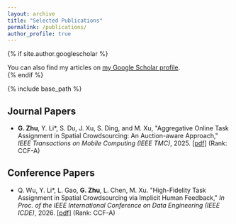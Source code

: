 ```yaml
---
layout: archive
title: "Selected Publications"
permalink: /publications/
author_profile: true
---
```


{% if site.author.googlescholar %}
  <div class="wordwrap">You can also find my articles on <a href="{{site.author.googlescholar}}">my Google Scholar profile</a>.</div>
{% endif %}

{% include base_path %}

## Journal Papers

- **G. Zhu**, Y. Li*, S. Du, J. Xu, S. Ding, and M. Xu, "Aggregative Online Task Assignment in Spatial Crowdsourcing: An Auction-aware Approach," *IEEE Transactions on Mobile Computing (IEEE TMC)*, 2025. [[pdf]](#) (Rank: CCF-A)

## Conference Papers

- Q. Wu, Y. Li*, L. Gao, **G. Zhu**, L. Chen, M. Xu. "High-Fidelity Task Assignment in Spatial Crowdsourcing via Implicit Human Feedback," *In Proc. of the IEEE International Conference on Data Engineering (IEEE ICDE)*, 2026. [[pdf]](#) (Rank: CCF-A)
